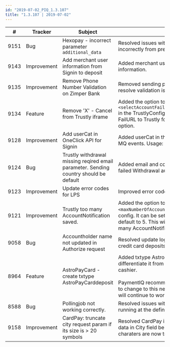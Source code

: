 ```yaml
--- 
id: "2019-07-02_PIQ_1.3.107"
title: "1.3.107 | 2019-07-02"
--- 
```



| #    | Tracker     | Subject                                                                                 | Description                                                                                                                                                                                                                                                                                   |
|------|-------------|-----------------------------------------------------------------------------------------|-----------------------------------------------------------------------------------------------------------------------------------------------------------------------------------------------------------------------------------------------------------------------------------------------|
| 9151 | Bug         | Hexopay - incorrect parameter `additional_data`                                         | Resolved issues with the `additional_data` being added incorrectly from previous ticket #8998.                                                                                                                                                                                              |
| 9143 | Improvement | Add merchant user information from Signin to deposit                                    | Added merchant user information from Signin to deposit information.                                                                                                                                                                                                                         |
| 9135 | Improvement | Remove Phone Number Validation on Zimper Bank                                           | Removed sending phone number for Zimpler bank to resolve validation issues.                                                                                                                                                                                                                 |
| 9134 | Feature     | Remove 'X' - Cancel from Trustly iframe                                                 | Added the option to use  `<selectAccountFailureUrl>true</selectAccountFailureUrl>` in the TrustlyConfig. This will make PaymentIQ not sent any FailURL to Trustly for PlayNPay and Trustly will hide the 'X' option.                                                                     |
| 9128 | Improvement | Add userCat in OneClick API for Signin                                                  | Added userCat in the OneClick API to be able to send it in MQ events. Usage: `${ptx.merchantUser.userCat}`.                                                                                                                                                                                 |
| 9124 | Bug         | Trustly withdrawal missing reqired email parameter. Sending country should be default   | Added email and country parameters to Trustly to stop failed Withdrawal audits.                                                                                                                                                                                                             |
| 9123 | Improvement | Update error codes for LPS                                                              | Improved error codes for LPS.                                                                                                                                                                                                                                                                 |
| 9121 | Improvement | Trustly too many AccountNotification saved.                                             | Added the option to set `<maxNumberOfAccountNotificationSaved>` in the Trustly config. It can be set between 1 and 10, if omitted it will default to 5. This will resolve CPU overload issues for too many AccountNotifications for Trustly.                                            |
| 9058 | Bug         | Accountholder name not updated in Authorize request                                     | Resolved update logic issue for Account Holder Name for credit card deposits.                                                                                                                                                                                                               |
| 8964 | Feature     | AstroPayCard - create txtype AstroPayCarddeposit                                        | Added txtype AstroPayCarddeposit so that Merchants can differentiate it from other credit-card providers in the cashier. <br/><br/> PaymentIQ recommend all merchants using AstroPayCard to change to this new txtype, however CreditCardDeposit will continue to work for the foreseeable future. |
| 8588 | Bug         | Pollingjob not working correctly.                                                       | Resolved issues with PaymentIQ polling job not always running at the defined times.                                                                                                                                                                                                         |
| 9158 | Improvement | CardPay: truncate city request param if its size is > 20 symbols                        | Resolved CardPay issue where transactions failed due to data in City field being longer than 20 characters. Extra charaters are now truncated out. |
